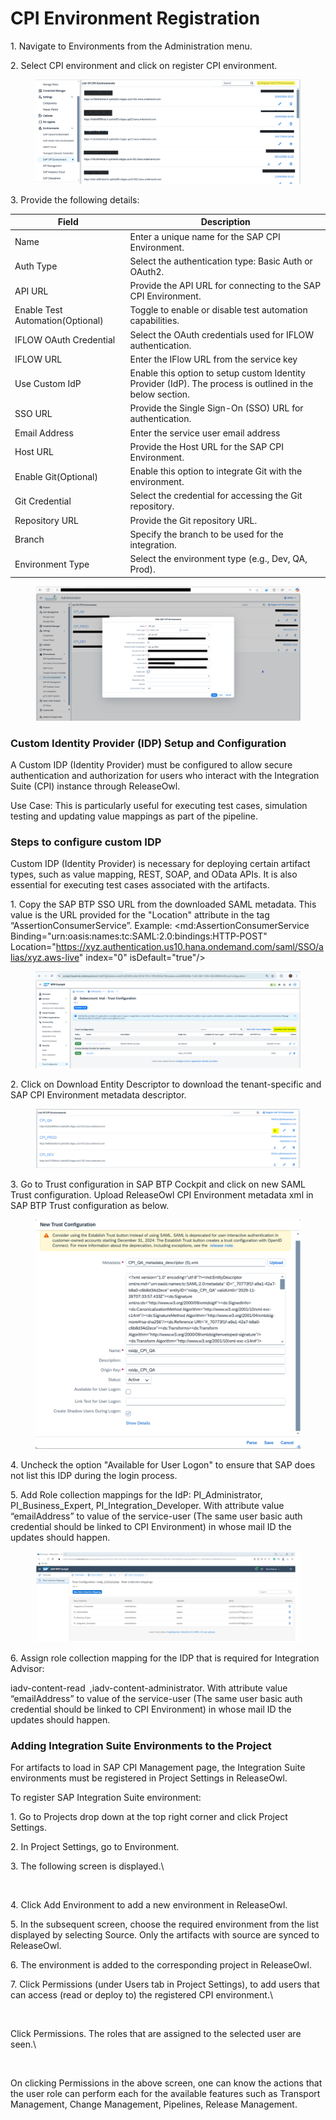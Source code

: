 # CPI Environment Registration

1\.      Navigate to Environments from the Administration menu.

2\.      Select CPI environment and click on register CPI environment.

<figure><img src="../../../.gitbook/assets/image (962).png" alt=""><figcaption></figcaption></figure>

3\.      Provide the following details:

| Field                            | Description                                                                                               |
| -------------------------------- | --------------------------------------------------------------------------------------------------------- |
| Name                             | Enter a unique name for the SAP CPI Environment.                                                          |
| Auth Type                        | Select the authentication type: Basic Auth or OAuth2.                                                     |
| API URL                          | Provide the API URL for connecting to the SAP CPI Environment.                                            |
| Enable Test Automation(Optional) | Toggle to enable or disable test automation capabilities.                                                 |
| IFLOW OAuth Credential           | Select the OAuth credentials used for IFLOW authentication.                                               |
| IFLOW URL                        | Enter the IFlow URL from the service key                                                                  |
| Use Custom IdP                   | Enable this option to setup custom Identity Provider (IdP). The process is outlined in the below section. |
| SSO URL                          | Provide the Single Sign-On (SSO) URL for authentication.                                                  |
| Email Address                    | Enter the service user email address                                                                      |
| Host URL                         | Provide the Host URL for the SAP CPI Environment.                                                         |
| Enable Git(Optional)             | Enable this option to integrate Git with the environment.                                                 |
| Git Credential                   | Select the credential for accessing the Git repository.                                                   |
| Repository URL                   | Provide the Git repository URL.                                                                           |
| Branch                           | Specify the branch to be used for the integration.                                                        |
| Environment Type                 | Select the environment type (e.g., Dev, QA, Prod).                                                        |

<figure><img src="../../../.gitbook/assets/image (961).png" alt=""><figcaption></figcaption></figure>

### Custom Identity Provider (IDP) Setup and Configuration <a href="#toc190778976" id="toc190778976"></a>

A Custom IDP (Identity Provider) must be configured to allow secure authentication and authorization for users who interact with the Integration Suite (CPI) instance through ReleaseOwl.

Use Case: This is particularly useful for executing test cases, simulation testing and updating value mappings as part of the pipeline.

### Steps to configure custom IDP

Custom IDP (Identity Provider) is necessary for deploying certain artifact types, such as value mapping, REST, SOAP, and OData APIs. It is also essential for executing test cases associated with the artifacts.

1\.      Copy the SAP BTP SSO URL from the downloaded SAML metadata. This value is the URL provided for the "Location" attribute in the tag “AssertionConsumerService”. Example: \<md:AssertionConsumerService Binding="urn:oasis:names:tc:SAML:2.0:bindings:HTTP-POST" Location="https://xyz.authentication.us10.hana.ondemand.com/saml/SSO/alias/xyz.aws-live" index="0" isDefault="true"/>

<figure><img src="../../../.gitbook/assets/image (964).png" alt=""><figcaption></figcaption></figure>

2\.      Click on Download Entity Descriptor to download the tenant-specific and SAP CPI Environment metadata descriptor.

<figure><img src="../../../.gitbook/assets/image (965).png" alt=""><figcaption></figcaption></figure>

&#x20;

3\.      Go to Trust configuration in SAP BTP Cockpit and click on new SAML Trust configuration. Upload ReleaseOwl CPI Environment metadata xml in SAP BTP Trust configuration as below.

<figure><img src="../../../.gitbook/assets/image (966).png" alt=""><figcaption></figcaption></figure>

4\.      Uncheck the option "Available for User Logon" to ensure that SAP does not list this IDP during the login process.

5\.      Add Role collection mappings for the IdP:  PI\_Administrator, PI\_Business\_Expert, PI\_Integration\_Developer. With attribute value “emailAddress” to value of the service-user (The same user basic auth credential should be linked to CPI Environment) in whose mail ID the updates should happen.

<figure><img src="../../../.gitbook/assets/image (967).png" alt=""><figcaption></figcaption></figure>

6\.  Assign role collection mapping for the IDP that is required for Integration Advisor:

iadv-content-read ,iadv-content-administrator. With attribute value “emailAddress” to value of the service-user (The same user basic auth credential should be linked to CPI Environment) in whose mail ID the updates should happen.

### **Adding Integration Suite Environments to the Project**

For artifacts to load in SAP CPI Management page, the Integration Suite environments must be registered in Project Settings in ReleaseOwl.

To register SAP Integration Suite environment:

1\. Go to Projects drop down at the top right corner and click Project Settings.

2\. In Project Settings, go to Environment.

3\. The following screen is displayed.\


<figure><img src="https://www.docs.releaseowl.com/assets/img/sap-cpi-cloud-environment-registration-5.jpg" alt=""><figcaption></figcaption></figure>

4\. Click Add Environment to add a new environment in ReleaseOwl.

5\. In the subsequent screen, choose the required environment from the list displayed by selecting Source. Only the artifacts with source are synced to ReleaseOwl.

6\. The environment is added to the corresponding project in ReleaseOwl.

7\. Click Permissions (under Users tab in Project Settings), to add users that can access (read or deploy to) the registered CPI environment.\


<figure><img src="https://www.docs.releaseowl.com/assets/img/sap-cpi-cloud-environment-registration-6.jpg" alt=""><figcaption></figcaption></figure>

Click Permissions. The roles that are assigned to the selected user are seen.\


<figure><img src="https://www.docs.releaseowl.com/assets/img/sap-cpi-cloud-environment-registration-7.jpg" alt=""><figcaption></figcaption></figure>

On clicking Permissions in the above screen, one can know the actions that the user role can perform each for the available features such as Transport Management, Change Management, Pipelines, Release Management.
